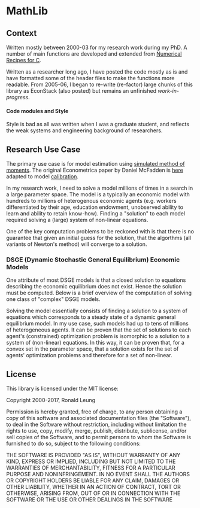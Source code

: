 # MathLib 


## Context
Written mostly between 2000-03 for my research work during my PhD. A number of main functions are developed and extended from [Numerical Recipes for C](http://numerical.recipes/). 

Written as a researcher long ago, I have posted the code mostly as is and have formatted some of the header files to make the functions more readable. From 2005-06, I began to re-write (re-factor) large chunks of this library as EconStack (also posted) but remains an unfinished *work-in-progress*.

#### Code modules and Style
Style is bad as all was written when I was a graduate student, and reflects the weak systems and engineering background of researchers.  

## Research Use Case
The primary use case is for model estimation using [simulated method of moments](https://en.wikipedia.org/wiki/Method_of_simulated_moments). The original Econometrica paper by Daniel McFadden is [here](https://www.jstor.org/stable/1913621) adapted to model [calibration](http://paulgomme.github.io/calibration.pdf). 

In my research work, I need to solve a model millions of times in a search in a large parameter space. The model is a typically an economic model with hundreds to millions of heterogenous economic agents (e.g. workers differentiated by their age, education endowment, unobserved ability to learn and ability to retain know-how). Finding a "solution" to each model required solving a (large) system of non-linear equations. 

One of the key computation problems to be reckoned with is that there is no guarantee that given an initial guess for the solution, that the algorthms (all variants of Newton's method) will converge to a solution.  

### DSGE (Dynamic Stochastic General Equilibrium) Economic Models 
One attribute of most DSGE models is that a closed solution to equations describing the economic equilibrium does not exist. Hence the solution must be computed. Below is a brief overview of the computation of solving one class of "complex" DSGE models. 

Solving the model essentially consists of finding a solution to a system of equations which corresponds to a steady state of a dynamic general equilibrium model. In my use case, such models had up to tens of millions of heterogeneous agents. It can be proven that the set of solutions to each agent's (constrained) optimization problem is isomorphic to a solution to a system of (non-linear) equations. In this way, it can be proven that, for a convex set in the parameter space, that a solution exists for the set of agents' optimization problems and therefore for a set of non-linear. 


## License
This library is licensed under the MIT license: 

Copyright 2000-2017, Ronald Leung

Permission is hereby granted, free of charge, to any person obtaining a copy of this software and associated documentation files (the "Software"), to deal in the Software without restriction, including without limitation the rights to use, copy, modify, merge, publish, distribute, sublicense, and/or sell copies of the Software, and to permit persons to whom the Software is furnished to do so, subject to the following conditions:

THE SOFTWARE IS PROVIDED "AS IS", WITHOUT WARRANTY OF ANY KIND, EXPRESS OR IMPLIED, INCLUDING BUT NOT LIMITED TO THE WARRANTIES OF MERCHANTABILITY, FITNESS FOR A PARTICULAR PURPOSE AND NONINFRINGEMENT. IN NO EVENT SHALL THE AUTHORS OR COPYRIGHT HOLDERS BE LIABLE FOR ANY CLAIM, DAMAGES OR OTHER LIABILITY, WHETHER IN AN ACTION OF CONTRACT, TORT OR OTHERWISE, ARISING FROM, OUT OF OR IN CONNECTION WITH THE SOFTWARE OR THE USE OR OTHER DEALINGS IN THE SOFTWARE